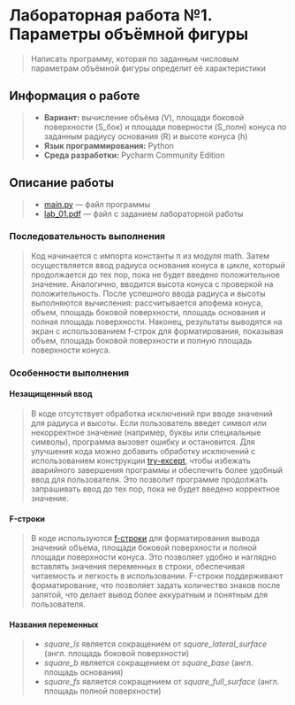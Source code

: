 # Лабораторная работа №1. Параметры объёмной фигуры

> Написать программу, которая по заданным числовым параметрам объёмной фигуры определит её характеристики

## Информация о работе
> - **Вариант:** вычисление объёма (V), площади боковой поверхности (S_бок) и площади поверности (S_полн) конуса по заданным радиусу основания (R) и высоте конуса (h)
> - **Язык программирования:** Python
> - **Среда разработки:** Pycharm Community Edition

## Описание работы
> - [main.py](https://github.com/Kori-Tamashi/bmstu/blob/first_semester/first_semester/programming/lab_01/code/main.py) — файл программы
> - [lab_01.pdf](https://github.com/Kori-Tamashi/bmstu/blob/first_semester/first_semester/programming/lab_01/documents/lab_01.pdf) — файл с заданием лабораторной работы

### Последовательность выполнения

> Код начинается с импорта константы π из модуля math. Затем осуществляется ввод радиуса основания конуса в цикле, который продолжается до тех пор, пока не будет введено положительное значение. Аналогично, вводится высота конуса с проверкой на положительность. После успешного ввода радиуса и высоты выполняются вычисления: рассчитывается апофема конуса, объем, площадь боковой поверхности, площадь основания и полная площадь поверхности. Наконец, результаты выводятся на экран с использованием f-строк для форматирования, показывая объем, площадь боковой поверхности и полную площадь поверхности конуса.

### Особенности выполнения

#### Незащищенный ввод

> В коде отсутствует обработка исключений при вводе значений для радиуса и высоты. Если пользователь введет символ или некорректное значение (например, буквы или специальные символы), программа вызовет ошибку и остановится. Для улучшения кода можно добавить обработку исключений с использованием конструкции [try-except](https://metanit.com/python/tutorial/2.11.php), чтобы избежать аварийного завершения программы и обеспечить более удобный ввод для пользователя. Это позволит программе продолжать запрашивать ввод до тех пор, пока не будет введено корректное значение.

#### F-строки

> В коде используются [f-строки](https://sky.pro/wiki/python/formatirovanie-strok-v-python-f-string/) для форматирования вывода значений объема, площади боковой поверхности и полной площади поверхности конуса. Это позволяет удобно и наглядно вставлять значения переменных в строки, обеспечивая читаемость и легкость в использовании. F-строки поддерживают форматирование, что позволяет задать количество знаков после запятой, что делает вывод более аккуратным и понятным для пользователя.

#### Названия переменных

> - *square_ls* является сокращением от *square_lateral_surface* (англ. площадь боковой поверхности)
> - *square_b* является сокращением от *square_base* (англ. площадь основания)
> - *square_fs* является сокращением от *square_full_surface* (англ. площадь полной поверхности)
